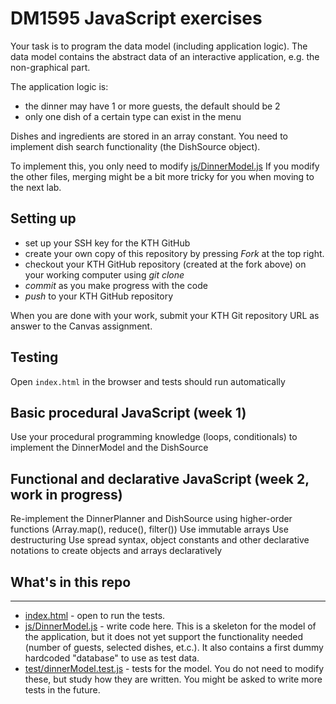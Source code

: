 # DM1595 JavaScript exercises

Your task is to program the data model (including application logic). The data model contains the abstract data of an interactive application, e.g. the non-graphical part.

The application logic is:
- the dinner may have 1 or more guests, the default should be 2
- only one dish of a certain type can exist in the menu

Dishes and ingredients are stored in an array constant. You need to implement dish search functionality (the DishSource object).

To implement this, you only need to modify [js/DinnerModel.js](/js/DinnerModel.js) If you modify the other files, merging might be a bit more tricky for you when moving to the next lab.

## Setting up
- set up your SSH key for the KTH GitHub
- create your own copy of this repository by pressing *Fork* at the top right.
- checkout your KTH GitHub repository (created at the fork above) on your working computer using *git clone*
- *commit* as you make progress with the code
- *push* to your KTH GitHub repository 

When you are done with your work, submit your KTH Git repository URL as answer to the Canvas assignment.

## Testing

Open `index.html` in the browser and tests should run automatically

## Basic procedural JavaScript (week 1)
Use your procedural programming knowledge (loops, conditionals) to implement the DinnerModel and the DishSource

## Functional and declarative JavaScript (week 2, work in progress)
Re-implement the DinnerPlanner and DishSource using higher-order functions (Array.map(), reduce(), filter())
Use immutable arrays
Use destructuring
Use spread syntax, object constants and other declarative notations to create objects and arrays declaratively


## What's in this repo
-----

* [index.html](/index.html) - open to run the tests. 
* [js/DinnerModel.js](/js/DinnerModel.js) - write code here. This is a skeleton for the model of the application, but it does not yet support the functionality needed (number of guests, selected dishes, et.c.). It also contains a first dummy hardcoded "database" to use as test data.
* [test/dinnerModel.test.js](/test/dinnerModel.test.js) - tests for the model. You do not need to modify these, but study how they are written. You might be asked to write more tests in the future. 

